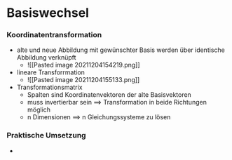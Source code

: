 # Basiswechsel
### Koordinatentransformation
+ alte und neue Abbildung mit gewünschter Basis werden über identische Abbildung verknüpft
	+ ![[Pasted image 20211204154219.png]]
+ lineare Transforrmation
	+ ![[Pasted image 20211204155133.png]]
+ Transformationsmatrix
	+ Spalten sind Koordinatenvektoren der alte Basisvektoren
	+ muss invertierbar sein ==> Transformation in beide Richtungen möglich
	+ n Dimensionen ==> n Gleichungssysteme zu lösen

### Praktische Umsetzung
+ 